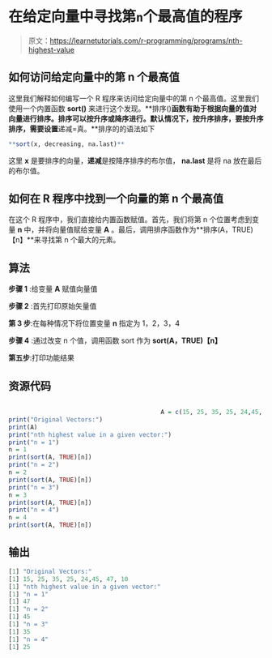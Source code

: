 # 在给定向量中寻找第`n`个最高值的程序

> 原文：<https://learnetutorials.com/r-programming/programs/nth-highest-value>

## 如何访问给定向量中的第 n 个最高值

这里我们解释如何编写一个 R 程序来访问给定向量中的第 n 个最高值。这里我们使用一个内置函数 **sort()** 来进行这个发现。**排序()**函数有助于根据向量的值对向量进行排序。排序可以按升序或降序进行。默认情况下，按升序排序，要按升序排序，需要设置**递减=真。**排序的的语法如下

```r
**sort(x, decreasing, na.last)** 

```

这里 **x** 是要排序的向量，**递减**是按降序排序的布尔值， **na.last** 是将 na 放在最后的布尔值。

## 如何在 R 程序中找到一个向量的第 n 个最高值

在这个 R 程序中，我们直接给内置函数赋值。首先，我们将第 n 个位置考虑到变量 **n** 中，并将向量值赋给变量 **A** 。最后，调用排序函数作为**排序(A，TRUE)【n】**来寻找第 n 个最大的元素。

## 算法

**步骤 1** :给变量 **A** 赋值向量值

**步骤 2** :首先打印原始矢量值

**第 3 步**:在每种情况下将位置变量 **n** 指定为 1，2，3，4

**步骤 4** :通过改变 n 个值，调用函数 sort 作为 **sort(A，TRUE)【n】**

**第五步**:打印功能结果

## 资源代码

```r

                                          A = c(15, 25, 35, 25, 24,45, 47, 10)
print("Original Vectors:")
print(A)
print("nth highest value in a given vector:")
print("n = 1")
n = 1
print(sort(A, TRUE)[n])
print("n = 2")
n = 2
print(sort(A, TRUE)[n])
print("n = 3")
n = 3
print(sort(A, TRUE)[n])
print("n = 4")
n = 4
print(sort(A, TRUE)[n])

```

## 输出

```r
[1] "Original Vectors:"
[1] 15, 25, 35, 25, 24,45, 47, 10         
[1] "nth highest value in a given vector:"
[1] "n = 1"
[1] 47
[1] "n = 2"
[1] 45
[1] "n = 3"
[1] 35
[1] "n = 4"
[1] 25 
```